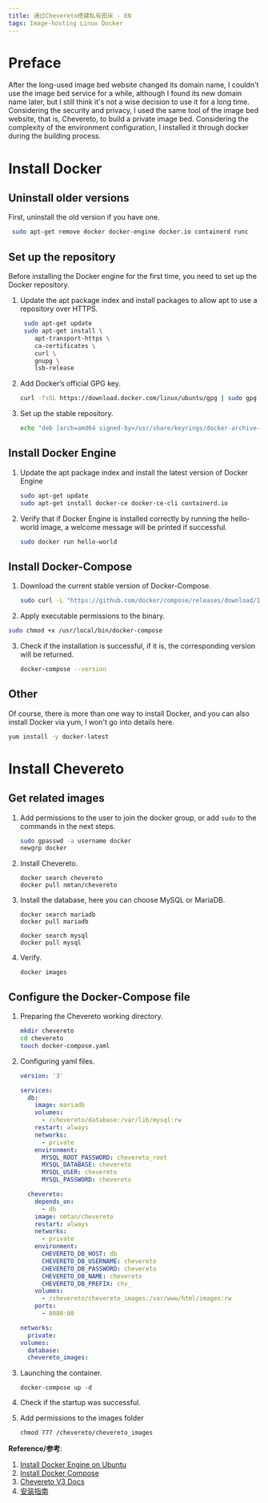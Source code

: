 ```yaml
---
title: 通过Chevereto搭建私有图床 - EN
tags: Image-hosting Linux Docker
---
```


# Preface

After the long-used image bed website changed its domain name, I couldn't use the image bed service for a while, although I found its new domain name later, but I still think it's not a wise decision to use it for a long time. Considering the security and privacy, I used the same tool of the image bed website, that is, Chevereto, to build a private image bed. Considering the complexity of the environment configuration, I installed it through docker during the building process.

# Install Docker

## Uninstall older versions

First, uninstall the old version if you have one.

```bash
 sudo apt-get remove docker docker-engine docker.io containerd runc
```

## Set up the repository

Before installing the Docker engine for the first time, you need to set up the Docker repository.

1. Update the apt package index and install packages to allow apt to use a repository over HTTPS.

   ```bash
    sudo apt-get update
    sudo apt-get install \
       apt-transport-https \
       ca-certificates \
       curl \
       gnupg \
       lsb-release
   ```

2. Add Docker’s official GPG key.

   ```bash
   curl -fsSL https://download.docker.com/linux/ubuntu/gpg | sudo gpg --dearmor -o /usr/share/keyrings/docker-archive-keyring.gpg
   ```

3. Set up the stable repository.

   ```bash
   echo "deb [arch=amd64 signed-by=/usr/share/keyrings/docker-archive-keyring.gpg] https://download.docker.com/linux/ubuntu $(lsb_release -cs) stable" | sudo tee /etc/apt/sources.list.d/docker.list > /dev/null
   ```

## Install Docker Engine

1. Update the apt package index and install the latest version of Docker Engine

   ```bash
   sudo apt-get update
   sudo apt-get install docker-ce docker-ce-cli containerd.io
   ```

2. Verify that if Docker Engine is installed correctly by running the hello-world image, a welcome message will be printed if successful.

   ```bash
   sudo docker run hello-world
   ```

## Install Docker-Compose

1. Download the current stable version of Docker-Compose.

   ```bash
   sudo curl -L "https://github.com/docker/compose/releases/download/1.29.2/docker-compose-$(uname -s)-$(uname -m)" -o /usr/local/bin/docker-compose
   ```

2.  Apply executable permissions to the binary.

   ```bash
   sudo chmod +x /usr/local/bin/docker-compose
   ```

3. Check if the installation is successful, if it is, the corresponding version will be returned.

   ```bash
   docker-compose --version
   ```

## Other

Of course, there is more than one way to install Docker, and you can also install Docker via yum, I won't go into details here.

```bash
yum install -y docker-latest
```

# Install Chevereto

## Get related images

1. Add permissions to the user to join the docker group, or add `sudo` to the commands in the next steps.

   ```bash
   sudo gpasswd -a username docker   
   newgrp docker  
   ```

2. Install Chevereto.

   ```shell
   docker search chevereto
   docker pull nmtan/chevereto
   ```

3. Install the database, here you can choose MySQL or MariaDB.

   ```shell
   docker search mariadb
   docker pull mariadb
   ```

   ```shell
   docker search mysql
   docker pull mysql
   ```

4. Verify.

   ```shell
   docker images
   ```

## Configure the Docker-Compose file

1. Preparing the Chevereto working directory.

   ```bash
   mkdir chevereto
   cd chevereto
   touch docker-compose.yaml
   ```

2. Configuring yaml files.

   ```yaml
   version: '3'
   
   services:
     db:
       image: mariadb
       volumes:
         - /chevereto/database:/var/lib/mysql:rw
       restart: always
       networks:
         - private
       environment:
         MYSQL_ROOT_PASSWORD: chevereto_root
         MYSQL_DATABASE: chevereto
         MYSQL_USER: chevereto
         MYSQL_PASSWORD: chevereto
   
     chevereto:
       depends_on:
         - db
       image: nmtan/chevereto
       restart: always
       networks:
         - private
       environment:
         CHEVERETO_DB_HOST: db
         CHEVERETO_DB_USERNAME: chevereto
         CHEVERETO_DB_PASSWORD: chevereto
         CHEVERETO_DB_NAME: chevereto
         CHEVERETO_DB_PREFIX: chv_
       volumes:
         - /chevereto/chevereto_images:/var/www/html/images:rw
       ports:
         - 8080:80
   
   networks:
     private:
   volumes:
     database:
     chevereto_images:
   ```

3. Launching the container.

   ```shell
   docker-compose up -d
   ```

4. Check if the startup was successful.

5. Add permissions to the images folder

   ```shell
   chmod 777 /chevereto/chevereto_images
   ```

**Reference/参考**: 

1. [Install Docker Engine on Ubuntu](https://docs.docker.com/engine/install/ubuntu/)
2. [Install Docker Compose](https://docs.docker.com/compose/install/)
3. [Chevereto V3 Docs](https://v3-docs.chevereto.com/)
4. [安装指南](https://docs.doge.uk/zh/chevereto/v3/contributed.html#%E5%AE%89%E8%A3%85%E6%8C%87%E5%8D%97)



